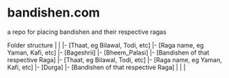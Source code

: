 # bandishen.com
a repo for placing bandishen and their respective ragas

Folder structure
|
|
|- [Thaat, eg Bilawal, Todi, etc]
    |- [Raga name, eg Yaman, Kafi, etc]
    |- [Bageshrii]
    |- [Bheem_Palasi]
    |- [Bandishen of that respective Raga]
|- [Thaat, eg Bilawal, Todi, etc]
    |- [Raga name, eg Yaman, Kafi, etc]
    |- [Durga]
    |- [Bandishen of that respective Raga]
|
|
|